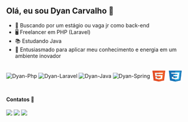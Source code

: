 ## Olá, eu sou Dyan Carvalho 👋

- 🔎 Buscando por um estágio ou vaga jr como back-end
- 🖥️ Freelancer em PHP (Laravel)
- 📚 Estudando Java
- 🚀 Entusiasmado para aplicar meu conhecimento e energia em um ambiente inovador

<div style="display: inline_block"><br>
  <img align="center" alt="Dyan-Php" height="40" width="50" src="https://cdn.jsdelivr.net/gh/devicons/devicon@latest/icons/php/php-original.svg">
  <img align="center" alt="Dyan-Laravel" height="30" width="40" src="https://cdn.jsdelivr.net/gh/devicons/devicon@latest/icons/laravel/laravel-original.svg">
  <img align="center" alt="Dyan-Java" height="30" width="40" src="https://cdn.jsdelivr.net/gh/devicons/devicon@latest/icons/java/java-original.svg">   
  <img align="center" alt="Dyan-Spring" height="30" width="40" src="https://cdn.jsdelivr.net/gh/devicons/devicon@latest/icons/spring/spring-original.svg">
  <img align="center" alt="Dyan-HTML" height="30" width="40" src="https://raw.githubusercontent.com/devicons/devicon/master/icons/html5/html5-original.svg">
  <img align="center" alt="Dyan-CSS" height="30" width="40" src="https://raw.githubusercontent.com/devicons/devicon/master/icons/css3/css3-original.svg">
</div>

#

#### Contatos 💬

<div>  
  <a href="https://www.linkedin.com/in/dyan-carvalho/" target="_blank"><img src="https://img.shields.io/badge/-LinkedIn-%230077B5?style=for-the-badge&logo=linkedin&logoColor=white" target="_blank"></a>
  <a href = "mailto:soudyancarvalho@gmail.com"><img src="https://img.shields.io/badge/Gmail-D14836?style=for-the-badge&logo=gmail&logoColor=white" target="_blank"></a>
  <a href="https://t.me/dyancarvalho" target="_blank"><img src="https://img.shields.io/badge/Telegram-2CA5E0?style=for-the-badge&logo=telegram&logoColor=white" target="_blank"></a>
</div>


